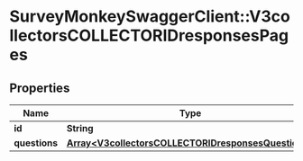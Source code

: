 # SurveyMonkeySwaggerClient::V3collectorsCOLLECTORIDresponsesPages

## Properties
Name | Type | Description | Notes
------------ | ------------- | ------------- | -------------
**id** | **String** |  | [optional] 
**questions** | [**Array&lt;V3collectorsCOLLECTORIDresponsesQuestions&gt;**](V3collectorsCOLLECTORIDresponsesQuestions.md) |  | [optional] 

